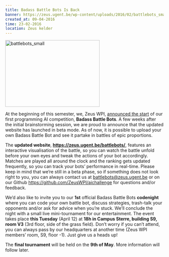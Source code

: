 ```yaml
---
title: Badass Battle Bots Is Back
banner: https://zeus.ugent.be/wp-content/uploads/2016/02/battlebots_small-300x212.jpg
created_at: 09-04-2016
time: 23-02-2016
location: Zeus kelder
---
```


<a href="https://zeus.ugent.be/2016/02/26/badass-battle-bots/battlebots_small/"><img src="https://zeus.ugent.be/wp-content/uploads/2016/02/battlebots_small-300x212.jpg" alt="battlebots_small" width="300" height="212" class="alignright size-medium wp-image-2448" /></a>

At the beginning of this semester, we, Zeus WPI, <a href="https://zeus.ugent.be/2016/02/26/badass-battle-bots/">announced the start</a> of our first programming AI competition, <strong>Badass Battle Bots</strong>. A few weeks after the initial brainstorming session, we are proud to announce that the updated website has launched in beta mode. As of now, it is possible to upload your own Badass Battle Bot and see it partake in battles of epic proportions. 

The <strong>updated website</strong>, <strong><a href="https://zeus.ugent.be/battlebots/">https://zeus.ugent.be/battlebots/</a></strong>, features an interactive visualisation of the battle, so you can watch the battle unfold before your own eyes and tweak the actions of your bot accordingly. Matches are played all around the clock and the ranking gets updated frequently, so you can track your bots’ performance in real-time.
Please keep in mind that we’re still in a beta phase, so if something does not look right to you, you can always contact us at <a href="mailto:battlebots@zeus.ugent.be">battlebots@zeus.ugent.be</a> or on our Github <a href="https://github.com/ZeusWPI/aichallenge">https://github.com/ZeusWPI/aichallenge</a> for questions and/or feedback.

We’d also like to invite you to our <strong>1st</strong> official Badass Battle Bots <strong>codenight</strong> where you can code your own battle bot, discuss strategies, trash-talk your opponents and/or ask for advice when you’re stuck. We’ll conclude the night with a small live mini-tournament for our entertainment. 
The event takes place <strong>this Tuesday</strong> (April 12) at <strong>18h in Campus Sterre, building S9, room V3</strong> (3rd floor, side of the grass field). Don’t worry if you can’t attend, you can always pass by our headquarters at another time (Zeus WPI members’ room, S9, floor -1). Just give us a heads up! 

The <strong>final tournament</strong> will be held on the <strong>9th of May</strong>. More information will follow later.